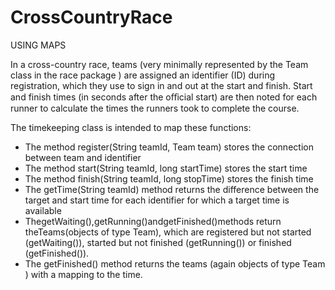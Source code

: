 # CrossCountryRace
USING MAPS


In a cross-country race, teams (very minimally represented by the Team class in the race package ) are assigned an identifier (ID) during registration, which they use to sign in and out at the start and finish.
Start and finish times (in seconds after the oﬀicial start) are then noted for each runner to calculate the times the runners took to complete the course.

The timekeeping class is intended to map these functions:
- The method register(String teamId, Team team) stores the connection between team and identifier
- The method start(String teamId, long startTime) stores the start time
- The method finish(String teamId, long stopTime) stores the finish time
- The getTime(String teamId) method returns the difference between the target and start time for each identifier for which a target time is available
- ThegetWaiting(),getRunning()andgetFinished()methods return theTeams(objects of type Team), which are registered but not started (getWaiting()), started but not finished (getRunning()) or finished (getFinished()).
- The getFinished() method returns the teams (again objects of type Team ) with a mapping to the time.

